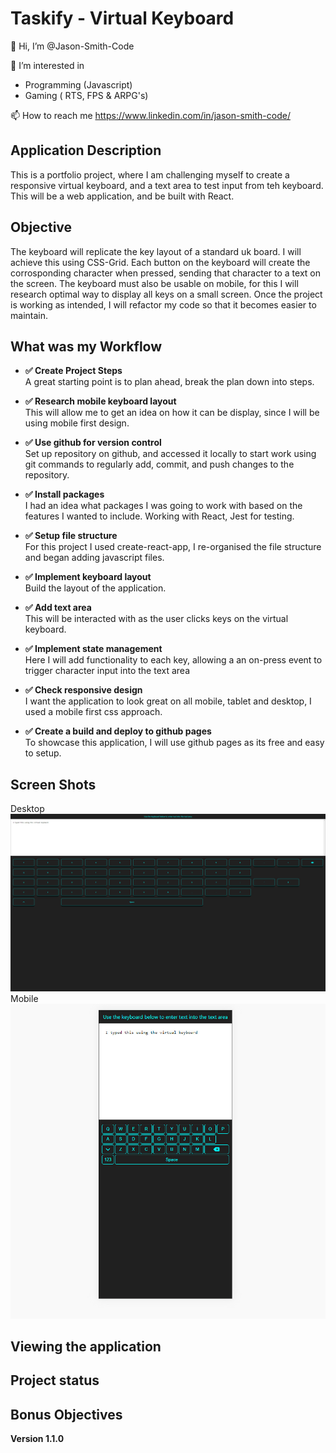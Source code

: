 # Taskify - Virtual Keyboard

👋 Hi, I’m @Jason-Smith-Code

👀 I’m interested in

- Programming (Javascript)
- Gaming ( RTS, FPS & ARPG's)

📫 How to reach me
https://www.linkedin.com/in/jason-smith-code/

## Application Description

This is a portfolio project, where I am challenging myself to create a responsive virtual keyboard, and a text area to test input from teh keyboard.
This will be a web application, and be built with React.

## Objective

The keyboard will replicate the key layout of a standard uk board. I will achieve this using CSS-Grid.
Each button on the keyboard will create the corrosponding character when pressed, sending that character to a text on the screen.
The keyboard must also be usable on mobile, for this I will research optimal way to display all keys on a small screen.
Once the project is working as intended, I will refactor my code so that it becomes easier to maintain.

## What was my Workflow

- **✅ Create Project Steps** <br>
  A great starting point is to plan ahead, break the plan down into steps.

- **✅ Research mobile keyboard layout** <br>
  This will allow me to get an idea on how it can be display, since I will be using mobile first design.

- **✅ Use github for version control** <br>
  Set up repository on github, and accessed it locally to start work using git commands to regularly add, commit, and push changes to the repository.

- **✅ Install packages** <br>
  I had an idea what packages I was going to work with based on the features I wanted to include. Working with React, Jest for testing.

- **✅ Setup file structure** <br>
  For this project I used create-react-app, I re-organised the file structure and began adding javascript files.

- **✅ Implement keyboard layout** <br>
  Build the layout of the application.

- **✅ Add text area** <br>
  This will be interacted with as the user clicks keys on the virtual keyboard.

- **✅ Implement state management** <br>
  Here I will add functionality to each key, allowing a an on-press event to trigger character input into the text area

- **✅ Check responsive design** <br>
  I want the application to look great on all mobile, tablet and desktop, I used a mobile first css approach.

- **✅ Create a build and deploy to github pages** <br>
  To showcase this application, I will use github pages as its free and easy to setup.

## Screen Shots

Desktop
![Desktop](./src/images/screen-shot-desktop.jpg)
Mobile
![Desktop](./src/images/screen-shot-mobile.jpg)

## Viewing the application

## Project status

## Bonus Objectives

**Version 1.1.0**
